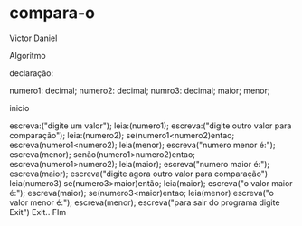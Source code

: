 # compara-o
Victor Daniel

Algoritmo

declaração:

numero1: decimal;
numero2: decimal;
numro3: decimal;
maior;
menor;

 inicio

escreva:("digite um valor");
leia:(numero1);
escreva:("digite outro valor para comparação");
leia:(numero2);
  se(numero1<numero2)entao;
    escreva(numero1<numero2);
    leia(menor);
    escreva("numero menor é:");
    escreva(menor);
  senão(numero1>numero2)entao;
    escreva(numero1>numero2);
    leia(maior);
    escreva("numero maior é:");
    escreva(maior);
escreva("digite agora outro valor para comparação")
leia(numero3)
 se(numero3>maior)então;
 leia(maior);
 escreva("o valor maior é:");
 escreva(maior);
 se(numero3<maior)entao;
 leia(menor)
 escreva("o valor menor é:");
 escreva(menor);
 escreva("para sair do programa digite Exit")
 Exit..
 FIm
 
